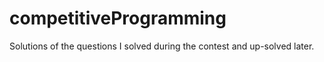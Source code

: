 # competitiveProgramming
Solutions of the questions I solved during the contest and up-solved later.
